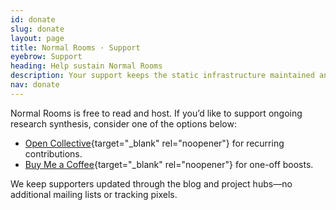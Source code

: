 ```yaml
---
id: donate
slug: donate
layout: page
title: Normal Rooms · Support
eyebrow: Support
heading: Help sustain Normal Rooms
description: Your support keeps the static infrastructure maintained and accessible to everyone.
nav: donate
---
```

Normal Rooms is free to read and host. If you’d like to support ongoing research synthesis, consider one of the options below:

- [Open Collective](https://opencollective.com){target="_blank" rel="noopener"} for recurring contributions.
- [Buy Me a Coffee](https://buymeacoffee.com){target="_blank" rel="noopener"} for one-off boosts.

We keep supporters updated through the blog and project hubs—no additional mailing lists or tracking pixels.

